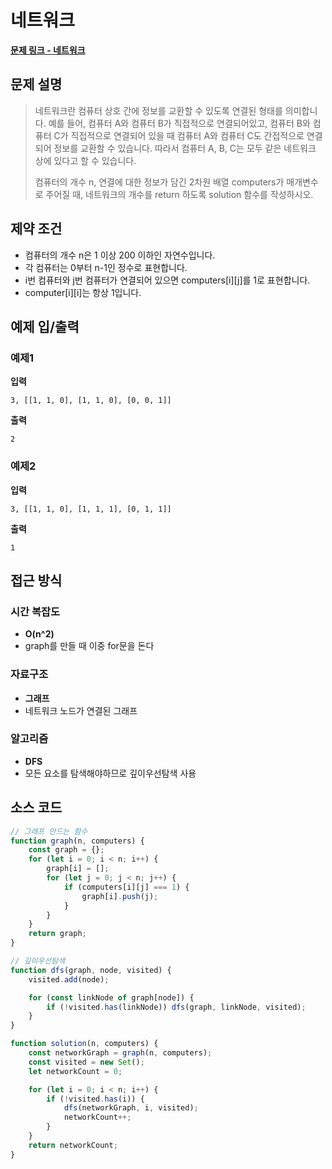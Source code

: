 # 네트워크

**[문제 링크 - 네트워크](https://school.programmers.co.kr/learn/courses/30/lessons/43162)**

## 문제 설명

> 네트워크란 컴퓨터 상호 간에 정보를 교환할 수 있도록 연결된 형태를 의미합니다. 예를 들어, 컴퓨터 A와 컴퓨터 B가 직접적으로 연결되어있고, 컴퓨터 B와 컴퓨터 C가 직접적으로 연결되어 있을 때 컴퓨터 A와 컴퓨터 C도 간접적으로 연결되어 정보를 교환할 수 있습니다. 따라서 컴퓨터 A, B, C는 모두 같은 네트워크 상에 있다고 할 수 있습니다.
>
> 컴퓨터의 개수 n, 연결에 대한 정보가 담긴 2차원 배열 computers가 매개변수로 주어질 때, 네트워크의 개수를 return 하도록 solution 함수를 작성하시오.

## 제약 조건

-   컴퓨터의 개수 n은 1 이상 200 이하인 자연수입니다.
-   각 컴퓨터는 0부터 n-1인 정수로 표현합니다.
-   i번 컴퓨터와 j번 컴퓨터가 연결되어 있으면 computers[i][j]를 1로 표현합니다.
-   computer[i][i]는 항상 1입니다.

## 예제 입/출력

### 예제1

**입력**

```
3, [[1, 1, 0], [1, 1, 0], [0, 0, 1]]
```

**출력**

```
2
```

### 예제2

**입력**

```
3, [[1, 1, 0], [1, 1, 1], [0, 1, 1]]
```

**출력**

```
1
```

## 접근 방식

### 시간 복잡도

-   **O(n^2)**
-   graph를 만들 때 이중 for문을 돈다

### 자료구조

-   **그래프**
-   네트워크 노드가 연결된 그래프

### 알고리즘

-   **DFS**
-   모든 요소를 탐색해야하므로 깊이우선탐색 사용

## 소스 코드

```javascript
// 그래프 만드는 함수
function graph(n, computers) {
    const graph = {};
    for (let i = 0; i < n; i++) {
        graph[i] = [];
        for (let j = 0; j < n; j++) {
            if (computers[i][j] === 1) {
                graph[i].push(j);
            }
        }
    }
    return graph;
}

// 깊이우선탐색
function dfs(graph, node, visited) {
    visited.add(node);

    for (const linkNode of graph[node]) {
        if (!visited.has(linkNode)) dfs(graph, linkNode, visited);
    }
}

function solution(n, computers) {
    const networkGraph = graph(n, computers);
    const visited = new Set();
    let networkCount = 0;

    for (let i = 0; i < n; i++) {
        if (!visited.has(i)) {
            dfs(networkGraph, i, visited);
            networkCount++;
        }
    }
    return networkCount;
}
```
